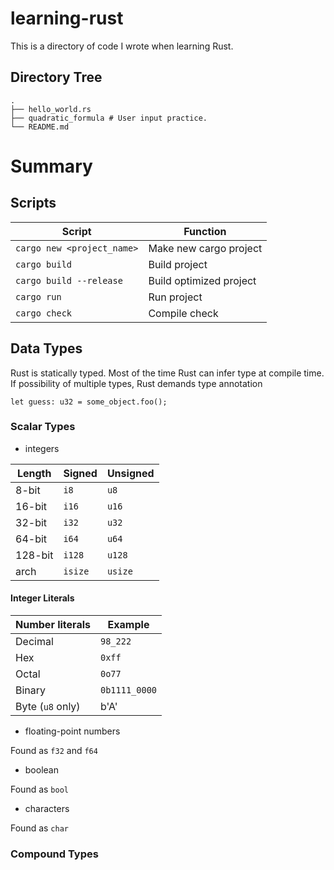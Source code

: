 # learning-rust

This is a directory of code I wrote when learning Rust.

## Directory Tree

```
.
├── hello_world.rs
├── quadratic_formula # User input practice.
└── README.md
```

# Summary

## Scripts

| Script                     | Function                |
| -------------------------- | ----------------------- |
| `cargo new <project_name>` | Make new cargo project  |
| `cargo build`              | Build project           |
| `cargo build --release`    | Build optimized project |
| `cargo run`                | Run project             |
| `cargo check`              | Compile check           |

## Data Types

Rust is statically typed. Most of the time Rust can infer type at compile time. If possibility of multiple types, Rust demands type annotation

```
let guess: u32 = some_object.foo();
```

### Scalar Types

- integers

| Length  | Signed  | Unsigned |
| ------- | ------- | -------- |
| 8-bit   | `i8`    | `u8`     |
| 16-bit  | `i16`   | `u16`    |
| 32-bit  | `i32`   | `u32`    |
| 64-bit  | `i64`   | `u64`    |
| 128-bit | `i128`  | `u128`   |
| arch    | `isize` | `usize`  |

#### Integer Literals

| Number literals  | Example       |
| ---------------- | ------------- |
| Decimal          | `98_222`      |
| Hex              | `0xff`        |
| Octal            | `0o77`        |
| Binary           | `0b1111_0000` |
| Byte (`u8` only) | b'A'          |

- floating-point numbers

Found as `f32` and `f64`

- boolean

Found as `bool`

- characters

Found as `char`

### Compound Types